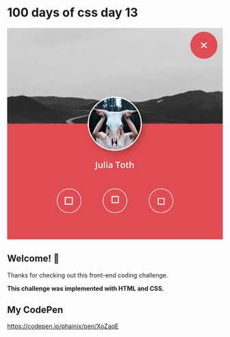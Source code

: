 # 100 days of css day 13

![Header/intro section ](../design/Gallery.png)

## Welcome! 👋 

Thanks for checking out this front-end coding challenge. 

**This challenge was implemented with HTML and CSS.**

## My CodePen
https://codepen.io/phainix/pen/XoZaqE
